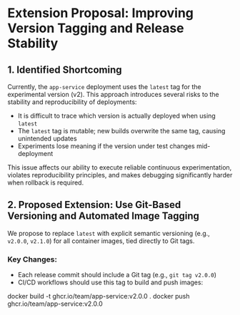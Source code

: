 # Extension Proposal: Improving Version Tagging and Release Stability

## 1. Identified Shortcoming

Currently, the `app-service` deployment uses the `latest` tag for the experimental version (v2). This approach introduces several risks to the stability and reproducibility of deployments:

- It is difficult to trace which version is actually deployed when using `latest`
- The `latest` tag is mutable; new builds overwrite the same tag, causing unintended updates
- Experiments lose meaning if the version under test changes mid-deployment

This issue affects our ability to execute reliable continuous experimentation, violates reproducibility principles, and makes debugging significantly harder when rollback is required.

## 2. Proposed Extension: Use Git-Based Versioning and Automated Image Tagging

We propose to replace `latest` with explicit semantic versioning (e.g., `v2.0.0`, `v2.1.0`) for all container images, tied directly to Git tags.

### Key Changes:

- Each release commit should include a Git tag (e.g., `git tag v2.0.0`)
- CI/CD workflows should use this tag to build and push images:

docker build -t ghcr.io/team/app-service:v2.0.0 .
docker push ghcr.io/team/app-service:v2.0.0